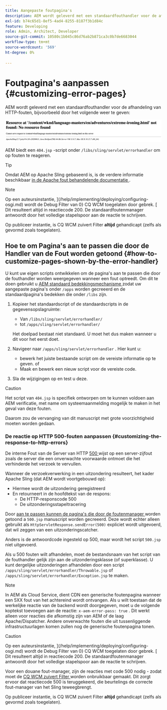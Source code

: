 ```yaml
---
title: Aangepaste foutpagina's
description: AEM wordt geleverd met een standaardfouthandler voor de afhandeling van HTTP-fouten, die kan worden aangepast.
exl-id: b74c65d1-8ef5-4ad4-8255-8187f3b1d84c
feature: Developing
role: Admin, Architect, Developer
source-git-commit: 10580c1b045c86d76ab2b871ca3c0b7de6683044
workflow-type: tm+mt
source-wordcount: '569'
ht-degree: 0%

---
```


# Foutpagina&#39;s aanpassen {#customizing-error-pages}

AEM wordt geleverd met een standaardfouthandler voor de afhandeling van HTTP-fouten, bijvoorbeeld door het volgende weer te geven:

![ Standaard foutenmelding ](assets/error-message-standard.png)

AEM biedt een `404.jsp` -script onder `/libs/sling/servlet/errorhandler` om op fouten te reageren.

>[!TIP]
>
>Omdat AEM op Apache Sling gebaseerd is, is de verdere informatie beschikbaar [ in de Apache fout behandelende documentatie ](https://sling.apache.org/documentation/the-sling-engine/errorhandling.html).

>[!NOTE]
>
>Op een auteursinstantie, ](/help/implementing/deploying/configuring-osgi.md) wordt de Debug Filter van 0} CQ WCM toegelaten door gebrek. [ Dit resulteert altijd in reactiecode 200. De standaardfoutenmanager antwoordt door het volledige stapelspoor aan de reactie te schrijven.
>
>Op publiceer instantie, is CQ WCM zuivert Filter **altijd** gehandicapt (zelfs als gevormd zoals toegelaten).

## Hoe te om Pagina&#39;s aan te passen die door de Handler van de Fout worden getoond {#how-to-customize-pages-shown-by-the-error-handler}

U kunt uw eigen scripts ontwikkelen om de pagina&#39;s aan te passen die door de fouthandler worden weergegeven wanneer een fout optreedt. Om dit te doen gebruikt u [ AEM standaard bedekkingsmechanisme ](/help/implementing/developing/introduction/overlays.md) zodat uw aangepaste pagina&#39;s onder `/apps` worden gecreeerd en de standaardpagina&#39;s bedekken die onder `/libs` zijn.

1. Kopieer het standaardscript of de standaardscripts in de gegevensopslagruimte:

   * Van `/libs/sling/servlet/errorhandler/`
   * tot `/apps/sling/servlet/errorhandler/`

   Het doelpad bestaat niet standaard. U moet het dus maken wanneer u dit voor het eerst doet.

1. Navigeer naar `/apps/sling/servlet/errorhandler` . Hier kunt u:

   * bewerk het juiste bestaande script om de vereiste informatie op te geven. of
   * Maak en bewerk een nieuw script voor de vereiste code.

1. Sla de wijzigingen op en test u deze.

>[!CAUTION]
>
>Het script van `404.jsp` is specifiek ontworpen om te kunnen voldoen aan AEM verificatie, met name om systeemaanmelding mogelijk te maken in het geval van deze fouten.
>
>Daarom zou de vervanging van dit manuscript met grote voorzichtigheid moeten worden gedaan.

### De reactie op HTTP 500-fouten aanpassen {#customizing-the-response-to-http-errors}

De interne Fout van de Server van HTTP [ 500 ](https://www.w3.org/Protocols/rfc2616/rfc2616-sec10.html) wijst op een server-zijfout zoals de server die een onverwachte voorwaarde ontmoet die het verhinderde het verzoek te vervullen.

Wanneer de verzoekverwerking in een uitzondering resulteert, het kader Apache Sling (dat AEM wordt voortgebouwd op):

* Hiermee wordt de uitzondering geregistreerd
* En retourneert in de hoofdtekst van de respons:
   * De HTTP-responscode 500
   * De uitzonderingsstapeltracering

Door [ aan te passen kunnen de pagina&#39;s die door de foutenmanager ](#how-to-customize-pages-shown-by-the-error-handler) worden getoond a `500.jsp` manuscript worden gecreeerd. Deze wordt echter alleen gebruikt als `HttpServletResponse.sendError(500)` expliciet wordt uitgevoerd, dat wil zeggen van een uitzonderingscatcher.

Anders is de antwoordcode ingesteld op 500, maar wordt het script `500.jsp` niet uitgevoerd.

Als u 500 fouten wilt afhandelen, moet de bestandsnaam van het script van de fouthandler gelijk zijn aan de uitzonderingsklasse (of superklasse). U kunt dergelijke uitzonderingen afhandelen door een script `/apps/sling/servlet/errorhandler/Throwable.jsp` of `/apps/sling/servlet/errorhandler/Exception.jsp` te maken.

>[!NOTE]
>
>In AEM als Cloud Service, dient CDN een generische foutenpagina wanneer een 5XX fout van het achtereind wordt ontvangen. Als u wilt toestaan dat de werkelijke reactie van de backend wordt doorgegeven, moet u de volgende koptekst toevoegen aan de reactie: `x-aem-error-pass: true` .
>Dit werkt alleen voor reacties die afkomstig zijn van AEM of de laag Apache/Dispatcher. Andere onverwachte fouten die uit tussenliggende infrastructuurlagen komen zullen nog de generische foutenpagina tonen.

>[!CAUTION]
>
>Op een auteursinstantie, ](/help/implementing/deploying/configuring-osgi.md) wordt de Debug Filter van 0} CQ WCM toegelaten door gebrek. [ Dit resulteert altijd in reactiecode 200. De standaardfoutenmanager antwoordt door het volledige stapelspoor aan de reactie te schrijven.
>
>Voor een douane fout-manager, zijn de reacties met code 500 nodig - zodat moet de [ CQ WCM zuivert Filter ](/help/implementing/deploying/configuring-osgi.md) worden onbruikbaar gemaakt. Dit zorgt ervoor dat reactiecode 500 is teruggekeerd, die beurtelings de correcte fout-manager van het Sling teweegbrengt.
>
>Op publiceer instantie, is CQ WCM zuivert Filter **altijd** gehandicapt (zelfs als gevormd zoals toegelaten).
